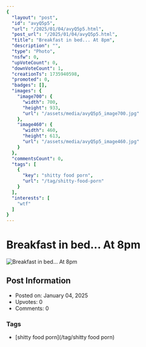 ```yaml
---
{
  "layout": "post",
  "id": "avyQ5p5",
  "url": "/2025/01/04/avyQ5p5.html",
  "post_url": "/2025/01/04/avyQ5p5.html",
  "title": "Breakfast in bed... At 8pm",
  "description": "",
  "type": "Photo",
  "nsfw": 0,
  "upVoteCount": 0,
  "downVoteCount": 1,
  "creationTs": 1735940598,
  "promoted": 0,
  "badges": [],
  "images": {
    "image700": {
      "width": 700,
      "height": 933,
      "url": "/assets/media/avyQ5p5_image700.jpg"
    },
    "image460": {
      "width": 460,
      "height": 613,
      "url": "/assets/media/avyQ5p5_image460.jpg"
    }
  },
  "commentsCount": 0,
  "tags": [
    {
      "key": "shitty food porn",
      "url": "/tag/shitty-food-porn"
    }
  ],
  "interests": [
    "wtf"
  ]
}
---
```


# Breakfast in bed... At 8pm

![Breakfast in bed... At 8pm](/assets/media/avyQ5p5_image700.jpg)

## Post Information

- Posted on: January 04, 2025
- Upvotes: 0
- Comments: 0

### Tags

- [shitty food porn](/tag/shitty food porn)
